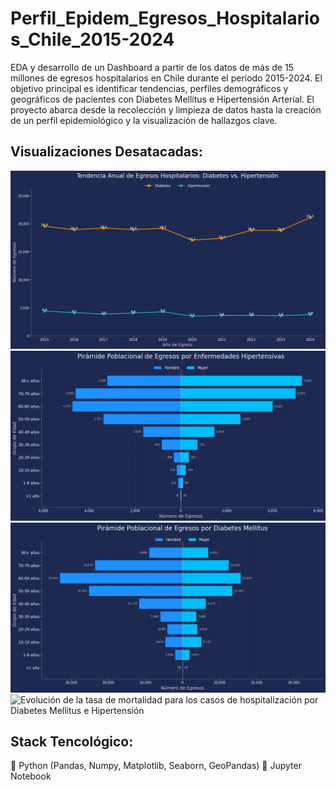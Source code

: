 # Perfil_Epidem_Egresos_Hospitalarios_Chile_2015-2024
EDA y desarrollo de un Dashboard a partir de los datos de más de 15 millones de egresos hospitalarios en Chile durante el periodo 2015-2024.
El objetivo principal es identificar tendencias, perfiles demográficos y geográficos de pacientes con Diabetes Mellitus e Hipertensión Arterial. El proyecto abarca desde la recolección y limpieza de datos hasta la creación de un perfil epidemiológico y la visualización de hallazgos clave.

## Visualizaciones Desatacadas:
![Evolución de los casos de hospitalización por Diabetes Mellitus e Hipertensión](graphics/tendencia_anual_dm_hta.png)
![Pirámide Poblacional de los egresos hospitalarios por Hipertensión](graphics/piramide_enfermedades_hipertensivas.png)
![Pirámide Poblacional de los egresos hospitalarios por Diabetes Mellitus](graphics/piramide_diabetes_mellitus.png)
![Evolución de la tasa de mortalidad para los casos de hospitalización por Diabetes Mellitus e Hipertensión](graphics/tasa_mortalidad_comnparativa.png)

## Stack Tencológico:
🐍 Python (Pandas, Numpy, Matplotlib, Seaborn, GeoPandas)
📓 Jupyter Notebook
